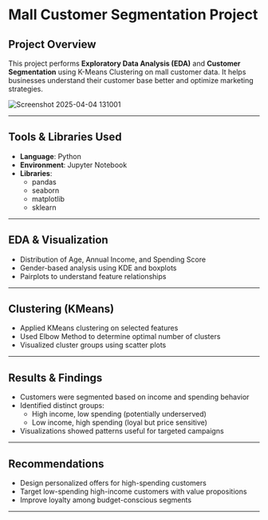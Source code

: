 #  Mall Customer Segmentation Project

##  Project Overview

This project performs **Exploratory Data Analysis (EDA)** and **Customer Segmentation** using K-Means Clustering on mall customer data. It helps businesses understand their customer base better and optimize marketing strategies.

![Screenshot 2025-04-04 131001](https://github.com/user-attachments/assets/e8780ef9-b9b6-44bc-86fd-2c2e8acd9ac9)


---

##  Tools & Libraries Used

- **Language**: Python
- **Environment**: Jupyter Notebook
- **Libraries**:
  - pandas
  - seaborn
  - matplotlib
  - sklearn

---

##  EDA & Visualization

- Distribution of Age, Annual Income, and Spending Score
- Gender-based analysis using KDE and boxplots
- Pairplots to understand feature relationships

---

##  Clustering (KMeans)

- Applied KMeans clustering on selected features
- Used Elbow Method to determine optimal number of clusters
- Visualized cluster groups using scatter plots

---

##  Results & Findings

- Customers were segmented based on income and spending behavior
- Identified distinct groups:
  - High income, low spending (potentially underserved)
  - Low income, high spending (loyal but price sensitive)
- Visualizations showed patterns useful for targeted campaigns

---

##  Recommendations

- Design personalized offers for high-spending customers
- Target low-spending high-income customers with value propositions
- Improve loyalty among budget-conscious segments

---

